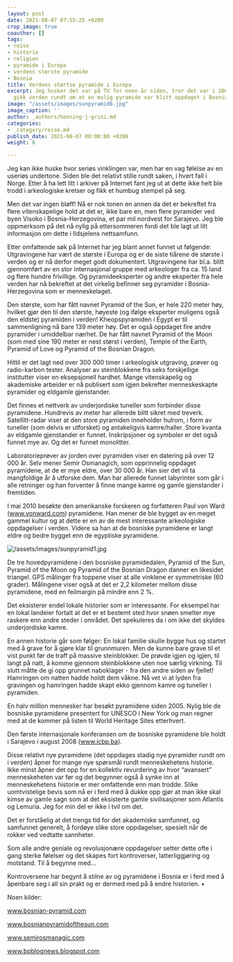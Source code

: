 ```yaml
---
layout: post
date: 2021-08-07 07:55:25 +0200
crop_image: true
coauthor: []
tags:
- reise
- historie
- religion
- pyramide i Europa
- verdens største pyramide
- Bosnia
title: Verdens størtse pyramide i Europa
excerpt: Jeg husker det var på TV for noen år siden, tror det var i 2006. Nyheten
  gikk verden rundt om at en mulig pyramide var blitt oppdaget i Bosnia-Herzegovina.
image: "/assets/images/sunpyramid6.jpg"
image_caption: ''
author: _authors/henning-j-grini.md
categories:
- _category/reise.md
publish_date: 2021-08-07 00:00:00 +0200
weight: 8

---
```

Jeg kan ikke huske hvor seriøs vinklingen var, men har en vag følelse av en useriøs undertone. Siden ble det relativt stille rundt saken, i hvert fall i Norge. Etter å ha lett litt i arkiver på Internet fant jeg ut at dette ikke helt ble trodd i arkeologiske kretser og fikk et humbug stempel på seg.

Men det var ingen bløff! Nå er nok tonen en annen da det er bekreftet fra flere vitenskapelige hold at det er, ikke bare en, men flere pyramider ved byen Visoko i Bosnia-Herzegovina, et par mil nordvest for Sarajevo. Jeg ble oppmerksom på det nå nylig på ettersommeren fordi det ble lagt ut litt informasjon om dette i Ildsjelens nettsamfunn.

Etter omfattende søk på Internet har jeg blant annet funnet ut følgende: Utgravingene har vært de største i Europa og er de siste tiårene de største i verden og er nå derfor meget godt dokumentert. Utgravingene har bl.a. blitt gjennomført av en stor internasjonal gruppe med arkeologer fra ca. 15 land og flere hundre frivillige. Og pyramideeksperter og andre eksperter fra hele verden har nå bekreftet at det virkelig befinner seg pyramider i Bosnia-Herzegovina som er menneskelaget.

Den største, som har fått navnet Pyramid of the Sun, er hele 220 meter høy, hvilket gjør den til den største, høyeste (og ifølge eksperter muligens også den eldste) pyramiden i verden! Kheopspyramiden i Egypt er til sammenligning nå bare 139 meter høy. Det er også oppdaget fire andre pyramider i umiddelbar nærhet. De har fått navnet Pyramid of the Moon (som med sine 190 meter er nest størst i verden), Temple of the Earth, Pyramid of Love og Pyramid of the Bosnian Dragon.

Hittil er det lagt ned over 300 000 timer i arkeologisk utgraving, prøver og radio-karbon tester. Analyser av steinblokkene fra seks forskjellige institutter viser en eksepsjonell hardhet. Mange vitenskapelig og akademiske arbeider er nå publisert som igjen bekrefter menneskeskapte pyramider og eldgamle gjenstander.

Det finnes et nettverk av underjordiske tuneller som forbinder disse pyramidene. Hundrevis av meter har allerede blitt sikret med treverk. Satellitt-radar viser at den store pyramiden inneholder hulrom, i form av tuneller (som delvis er utforsket) og antakeligvis kamre/haller. Store kvanta av eldgamle gjenstander er funnet. Inskripsjoner og symboler er det også funnet mye av. Og det er funnet monolitter.

Laboratorieprøver av jorden over pyramiden viser en datering på over 12 000 år. Selv mener Semir Osmanagich, som opprinnelig oppdaget pyramidene, at de er mye eldre, over 30 000 år. Han sier det vil ta mangfoldige år å utforske dem. Man har allerede funnet labyrinter som går i alle retninger og han forventer å finne mange kamre og gamle gjenstander i fremtiden.

I mai 2010 besøkte den amerikanske forskeren og forfatteren Paul von Ward (www.vonward.com) pyramidene. Han mener de ble bygget av en meget gammel kultur og at dette er en av de mest interessante arkeologiske oppdagelser i verden. Videre sa han at de bosniske pyramidene er langt eldre og bedre bygget enn de egyptiske pyramidene.

![/assets/images/sunpyramid1.jpg](https://app.forestry.io/sites/afjoa9tu1jlglg/body-media//assets/images/sunpyramid1.jpg)

De tre hovedpyramidene i den bosniske pyramidedalen, Pyramid of the Sun, Pyramid of the Moon og Pyramid of the Bosnian Dragon danner en likesidet triangel. GPS målinger fra toppene viser at alle vinklene er symmetriske (60 grader). Målingene viser også at det er 2,2 kilometer mellom disse pyramidene, med en feilmargin på mindre enn 2 %.

Det eksisterer endel lokale historier som er interessante. For eksempel har en lokal landeier fortalt at det er et bestemt sted hvor snøen smelter mye raskere enn andre steder i området. Det spekuleres da i om ikke det skyldes underjordiske kamre.

En annen historie går som følger: En lokal familie skulle bygge hus og startet med å grave for å gjøre klar til grunnmuren. Men de kunne bare grave til et vist punkt før de traff på massive steinblokker. De prøvde igjen og igjen, til langt på natt, å komme gjennom steinblokkene uten noe særlig virkning. Til slutt måtte de gi opp grunnet naboklager - fra den andre siden av fjellet! Hamringen om natten hadde holdt dem våkne. Nå vet vi at lyden fra gravingen og hamringen hadde skapt ekko gjennom kamre og tuneller i pyramiden.

En halv million mennesker har besøkt pyramidene siden 2005. Nylig ble de bosniske pyramidene presentert for UNESCO i New York og man regner med at de kommer på listen til World Heritage Sites etterhvert.

Den første internasjonale konferansen om de bosniske pyramidene ble holdt i Sarajevo i august 2008 (www.icbp.ba).

Disse relativt nye pyramidene (det oppdages stadig nye pyramider rundt om i verden) åpner for mange nye spørsmål rundt menneskehetens historie. Ikke minst åpner det opp for en kollektiv revurdering av hvor “avansert” menneskeheten var før og det begynner også å synke inn at menneskehetens historie er mer omfattende enn man trodde. Slike uomtvistelige bevis som nå er i ferd med å dukke opp gjør at man ikke skal kimse av gamle sagn som at det eksisterte gamle sivilisasjoner som Atlantis og Lemuria. Jeg for min del er ikke i tvil om det.

Det er forståelig at det trengs tid for det akademiske samfunnet, og samfunnet generelt, å fordøye slike store oppdagelser, spesielt når de rokker ved vedtatte sannheter.

Som alle andre geniale og revolusjonære oppdagelser setter dette ofte i gang sterke følelser og det skapes fort kontroverser, latterliggjøring og motstand. Til å begynne med…

Kontroversene har begynt å stilne av og pyramidene i Bosnia er i ferd med å åpenbare seg i all sin prakt og er dermed med på å endre historien. •

Noen kilder:

www.bosnian-pyramid.com

www.bosnianpyramidofthesun.com

www.semirosmanagic.com

www.bpblognews.blogspot.com